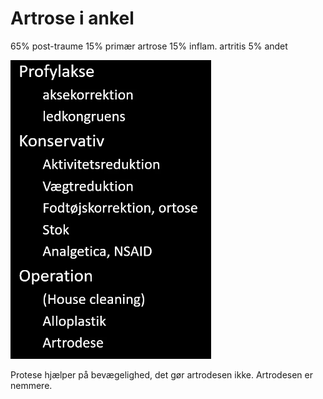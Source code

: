 # Artrose i ankel
65% post-traume
15% primær artrose
15% inflam. artritis
5% andet

![](BearImages/3BA2FC3A-92A1-4805-BA98-5B54A460C306-97624-0000BABA7D275A7B/1491D13D-FEDA-42C6-83E7-0178911E2F1C.png)

Protese hjælper på bevægelighed, det gør artrodesen ikke. Artrodesen er nemmere.



<!-- #anki/tag/med/Orto #anki/deck/Medicine -->

<!-- {BearID:45C842C6-1EDE-4576-8B64-7F249F399E9C-97624-0000BAABDC43F373} -->
